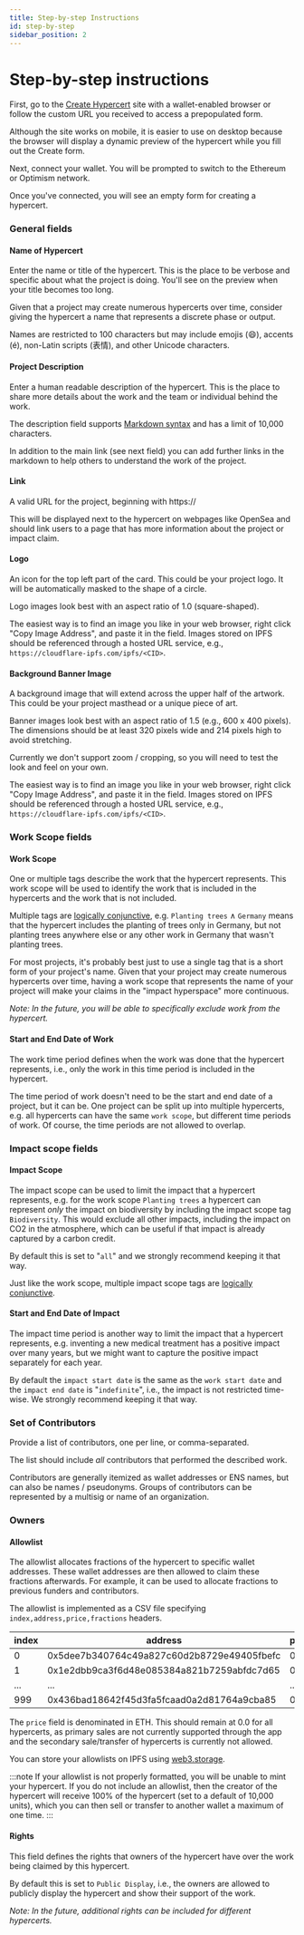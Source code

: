 ```yaml
---
title: Step-by-step Instructions
id: step-by-step
sidebar_position: 2
---
```


# Step-by-step instructions

First, go to the [Create Hypercert](https://hypercerts.org/app/create) site with a wallet-enabled browser or follow the custom URL you received to access a prepopulated form.

Although the site works on mobile, it is easier to use on desktop because the browser will display a dynamic preview of the hypercert while you fill out the Create form.

Next, connect your wallet. You will be prompted to switch to the Ethereum or Optimism network.

Once you've connected, you will see an empty form for creating a hypercert.

### General fields

#### Name of Hypercert

Enter the name or title of the hypercert. This is the place to be verbose and specific about what the project is doing. You'll see on the preview when your title becomes too long.

Given that a project may create numerous hypercerts over time, consider giving the hypercert a name that represents a discrete phase or output.

Names are restricted to 100 characters but may include emojis (:smile:), accents (é), non-Latin scripts (表情), and other Unicode characters.

#### Project Description

Enter a human readable description of the hypercert. This is the place to share more details about the work and the team or individual behind the work.

The description field supports [Markdown syntax](https://www.markdownguide.org/cheat-sheet/) and has a limit of 10,000 characters.

In addition to the main link (see next field) you can add further links in the markdown to help others to understand the work of the project.

#### Link

A valid URL for the project, beginning with https://

This will be displayed next to the hypercert on webpages like OpenSea and should link users to a page that has more information about the project or impact claim.

#### Logo

An icon for the top left part of the card. This could be your project logo. It will be automatically masked to the shape of a circle.

Logo images look best with an aspect ratio of 1.0 (square-shaped).

The easiest way is to find an image you like in your web browser, right click "Copy Image Address", and paste it in the field. Images stored on IPFS should be referenced through a hosted URL service, e.g., `https://cloudflare-ipfs.com/ipfs/<CID>`.

#### Background Banner Image

A background image that will extend across the upper half of the artwork. This could be your project masthead or a unique piece of art.

Banner images look best with an aspect ratio of 1.5 (e.g., 600 x 400 pixels). The dimensions should be at least 320 pixels wide and 214 pixels high to avoid stretching.

Currently we don't support zoom / cropping, so you will need to test the look and feel on your own.

The easiest way is to find an image you like in your web browser, right click "Copy Image Address", and paste it in the field. Images stored on IPFS should be referenced through a hosted URL service, e.g., `https://cloudflare-ipfs.com/ipfs/<CID>`.

### Work Scope fields

#### Work Scope

One or multiple tags describe the work that the hypercert represents. This work scope will be used to identify the work that is included in the hypercerts and the work that is not included.

Multiple tags are [logically conjunctive](https://en.wikipedia.org/wiki/Logical_conjunction), e.g. `Planting trees` ∧ `Germany` means that the hypercert includes the planting of trees only in Germany, but not planting trees anywhere else or any other work in Germany that wasn't planting trees.

For most projects, it's probably best just to use a single tag that is a short form of your project's name. Given that your project may create numerous hypercerts over time, having a work scope that represents the name of your project will make your claims in the "impact hyperspace" more continuous.

_Note: In the future, you will be able to specifically exclude work from the hypercert._

#### Start and End Date of Work

The work time period defines when the work was done that the hypercert represents, i.e., only the work in this time period is included in the hypercert.

The time period of work doesn't need to be the start and end date of a project, but it can be. One project can be split up into multiple hypercerts, e.g. all hypercerts can have the same `work scope`, but different time periods of work. Of course, the time periods are not allowed to overlap.

### Impact scope fields

#### Impact Scope

The impact scope can be used to limit the impact that a hypercert represents, e.g. for the work scope `Planting trees` a hypercert can represent _only_ the impact on biodiversity by including the impact scope tag `Biodiversity`. This would exclude all other impacts, including the impact on CO2 in the atmosphere, which can be useful if that impact is already captured by a carbon credit.

By default this is set to "`all`" and we strongly recommend keeping it that way.

Just like the work scope, multiple impact scope tags are [logically conjunctive](https://en.wikipedia.org/wiki/Logical_conjunction).

#### Start and End Date of Impact

The impact time period is another way to limit the impact that a hypercert represents, e.g. inventing a new medical treatment has a positive impact over many years, but we might want to capture the positive impact separately for each year.

By default the `impact start date` is the same as the `work start date` and the `impact end date` is "`indefinite`", i.e., the impact is not restricted time-wise. We strongly recommend keeping it that way.

### Set of Contributors

Provide a list of contributors, one per line, or comma-separated.

The list should include _all_ contributors that performed the described work.

Contributors are generally itemized as wallet addresses or ENS names, but can also be names / pseudonyms. Groups of contributors can be represented by a multisig or name of an organization.

### Owners

#### Allowlist

The allowlist allocates fractions of the hypercert to specific wallet addresses. These wallet addresses are then allowed to claim these fractions afterwards. For example, it can be used to allocate fractions to previous funders and contributors.

The allowlist is implemented as a CSV file specifying `index,address,price,fractions` headers.

| index | address                                    | price | fractions |
| ----- | ------------------------------------------ | ----- | --------- |
| 0     | 0x5dee7b340764c49a827c60d2b8729e49405fbefc | 0.0   | 100       |
| 1     | 0x1e2dbb9ca3f6d48e085384a821b7259abfdc7d65 | 0.0   | 50        |
| ...   | ...                                        | ...   | ...       |
| 999   | 0x436bad18642f45d3fa5fcaad0a2d81764a9cba85 | 0.0   | 1         |

The `price` field is denominated in ETH. This should remain at 0.0 for all hypercerts, as primary sales are not currently supported through the app and the secondary sale/transfer of hypercerts is currently not allowed.

You can store your allowlists on IPFS using [web3.storage](https://web3.storage/).

:::note
If your allowlist is not properly formatted, you will be unable to mint your hypercert. If you do not include an allowlist, then the creator of the hypercert will receive 100% of the hypercert (set to a default of 10,000 units), which you can then sell or transfer to another wallet a maximum of one time.
:::

#### Rights

This field defines the rights that owners of the hypercert have over the work being claimed by this hypercert.

By default this is set to `Public Display`, i.e., the owners are allowed to publicly display the hypercert and show their support of the work.

_Note: In the future, additional rights can be included for different hypercerts._
